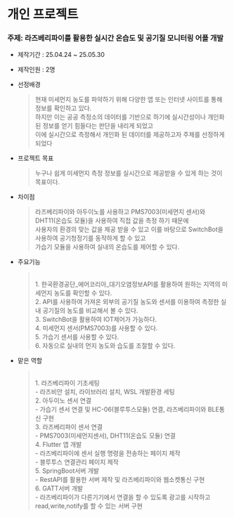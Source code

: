 # 개인 프로젝트

### 주제: 라즈베리파이를 활용한 실시간 온습도 및 공기질 모니터링 어플 개발

* 제작기간 : 25.04.24 ~ 25.05.30

* 제작인원 : 2명

* 선정배경
    > 현재 미세먼지 농도를 파악하기 위해 다양한 앱 또는 인터넷 사이트를 통해 정보를 확인하고 있다.<br>하지만 이는 공공 측정소의 데이터를 기반으로 하기에 실시간성이나 개인화된 정보를 얻기 힘들다는 판단을 내리게 되었고<br>이에 실시간으로 측정해서 개인화 된 데이터를 제공하고자 주제를 선정하게 되었다

* 프로젝트 목표
    > 누구나 쉽게 미세먼지 측정 정보를 실시간으로 제공받을 수 있게 하는 것이 목표이다.

* 차이점
    > 라즈베리파이와 아두이노를 사용하고 PMS7003(미세먼지 센서)와 DHT11(온습도 모듈)을 사용하여 직접 값을 측정 하기 때문에<br>사용자의 환경의 맞는 값을 제공 받을 수 있고 이를 바탕으로 SwitchBot을 사용하여 공기청정기를 동작하게 할 수 있고<br>가습기 모듈을 사용하여 실내의 온습도를 제어할 수 있다.

* 주요기능
    > \
        1. 한국환경공단_에어코리아_대기오염정보API를 활용하여 원하는 지역의 미세먼지 농도를 확인할 수 있다. <br>
        2. API를 사용하여 가져온 외부의 공기질 농도와 센서를 이용하여 측정한 실내 공기질의 농도를 비교해서 볼 수 있다.<br>
        3. SwitchBot을 활용하여 IOT제어가 가능하다.<br>
        4. 미세먼지 센서(PMS7003)를 사용할 수 있다.<br>
        5. 가습기 센서를 사용할 수 있다.<br>
        6. 자동으로 실내의 먼지 농도와 습도를 조절할 수 있다.

* 맡은 역할
    > \
        1. 라즈베리파이 기초세팅<br>
        \- 라즈비안 설치, 라이브러리 설치, WSL 개발환경 세팅<br>
        2. 아두이노 센서 연결<br>
        \- 가습기 센서 연결 및 HC\-06(블루투스모듈) 연결, 라즈베리파이와 BLE통신 구현<br>
        3. 라즈베리파이 센서 연결<br>
        \- PMS7003(미세먼지센서), DHT11(온습도 모듈) 연결<br>
        4. Flutter 앱 개발<br>
        \- 라즈베리파이에 센서 실행 명령을 전송하는 페이지 제작<br>
        \- 블루투스 연결관리 페이지 제작<br>
        5. SpringBoot서버 개발<br>
        \- RestAPI를 활용한 서버 제작 및 라즈베리파이와 웹소켓통신 구현<br>
        6. GATT서버 개발<br>
        \- 라즈베리파이가 다른기기에서 연결을 할 수 있도록 광고를 시작하고 read,write,notify를 할 수 있는 서버 구현